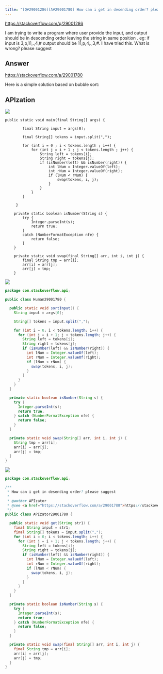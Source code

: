```yaml
---
title: "[Q#29001286][A#29001780] How can i get in desending order? please suggest"
---
```


https://stackoverflow.com/q/29001286

I am trying to write a program where user provide the input, and  output should be in descending order leaving the string in same position . eg: if input is 3,p,11,.,4,# output should be 11,p,4,.,3,#. I have tried this.
What is wrong? please suggest

## Answer

https://stackoverflow.com/a/29001780

Here is a simple solution based on bubble sort:

## APIzation

<div class="code-3columns-row">

<div class="code-3columns-column">

<div><img src="/stackoverflow.png" /></div>

```plain
public static void main(final String[] args) {

        final String input = args[0];

        final String[] tokens = input.split(",");

        for (int i = 0 ; i < tokens.length ; i++) {
            for (int j = i + 1 ; j < tokens.length ; j++) {
                String left = tokens[i];
                String right = tokens[j];
                if (isNumber(left) && isNumber(right)) {
                    int lNum = Integer.valueOf(left);
                    int rNum = Integer.valueOf(right);
                    if (lNum < rNum) {
                        swap(tokens, i, j);
                    }
                }
            }
        }

     }

    private static boolean isNumber(String s) {
        try {
            Integer.parseInt(s);
            return true;
        }
        catch (NumberFormatException nfe) {
            return false;
        }
    }

    private static void swap(final String[] arr, int i, int j) {
        final String tmp = arr[i];
        arr[i] = arr[j];
        arr[j] = tmp;
    }
```

</div>

<div class="code-3columns-column">

<div><img src="/human.png" /></div>

```java
package com.stackoverflow.api;

public class Human29001780 {

  public static void sortInput() {
    String input = args[0];

    String[] tokens = input.split(",");

    for (int i = 0; i < tokens.length; i++) {
      for (int j = i + 1; j < tokens.length; j++) {
        String left = tokens[i];
        String right = tokens[j];
        if (isNumber(left) && isNumber(right)) {
          int lNum = Integer.valueOf(left);
          int rNum = Integer.valueOf(right);
          if (lNum < rNum) {
            swap(tokens, i, j);
          }
        }
      }
    }
  }

  private static boolean isNumber(String s) {
    try {
      Integer.parseInt(s);
      return true;
    } catch (NumberFormatException nfe) {
      return false;
    }
  }

  private static void swap(String[] arr, int i, int j) {
    String tmp = arr[i];
    arr[i] = arr[j];
    arr[j] = tmp;
  }
}

```

</div>

<div class="code-3columns-column">

<div><img src="/apizator.png" /></div>

```java
package com.stackoverflow.api;

/**
 * How can i get in desending order? please suggest
 *
 * @author APIzator
 * @see <a href="https://stackoverflow.com/a/29001780">https://stackoverflow.com/a/29001780</a>
 */
public class APIzator29001780 {

  public static void get(String str1) {
    final String input = str1;
    final String[] tokens = input.split(",");
    for (int i = 0; i < tokens.length; i++) {
      for (int j = i + 1; j < tokens.length; j++) {
        String left = tokens[i];
        String right = tokens[j];
        if (isNumber(left) && isNumber(right)) {
          int lNum = Integer.valueOf(left);
          int rNum = Integer.valueOf(right);
          if (lNum < rNum) {
            swap(tokens, i, j);
          }
        }
      }
    }
  }

  private static boolean isNumber(String s) {
    try {
      Integer.parseInt(s);
      return true;
    } catch (NumberFormatException nfe) {
      return false;
    }
  }

  private static void swap(final String[] arr, int i, int j) {
    final String tmp = arr[i];
    arr[i] = arr[j];
    arr[j] = tmp;
  }
}

```

</div>

</div>